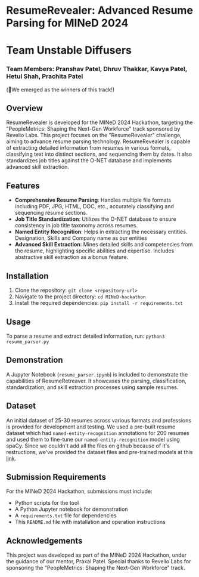 # ResumeRevealer: Advanced Resume Parsing for MINeD 2024
# Team Unstable Diffusers
### Team Members: Pranshav Patel, Dhruv Thakkar, Kavya Patel, Hetul Shah, Prachita Patel
(🎉We emerged as the winners of this track!)
## Overview
ResumeRevealer is developed for the MINeD 2024 Hackathon, targeting the "PeopleMetrics: Shaping the Next-Gen Workforce" track sponsored by Revelio Labs. This project focuses on the "ResumeRevealer" challenge, aiming to advance resume parsing technology. ResumeRevealer is capable of extracting detailed information from resumes in various formats, classifying text into distinct sections, and sequencing them by dates. It also standardizes job titles against the O-NET database and implements advanced skill extraction.

## Features
- **Comprehensive Resume Parsing**: Handles multiple file formats including PDF, JPG, HTML, DOC, etc., accurately classifying and sequencing resume sections.
- **Job Title Standardization**: Utilizes the O-NET database to ensure consistency in job title taxonomy across resumes.
- **Named Entity Recognition**: Helps in extracting the necessary entities. Designation, Skills and Company name as our entities
- **Advanced Skill Extraction**: Mines detailed skills and competencies from the resume, highlighting specific abilities and expertise. Includes abstractive skill extraction as a bonus feature.

## Installation
1. Clone the repository:
`git clone <repository-url>`
2. Navigate to the project directory:
`cd MINeD-hackathon`
3. Install the required dependencies:
`pip install -r requirements.txt`


## Usage
To parse a resume and extract detailed information, run:
`python3 resume_parser.py`

## Demonstration
A Jupyter Notebook (`resume_parser.ipynb`) is included to demonstrate the capabilities of ResumeRetreaver. It showcases the parsing, classification, standardization, and skill extraction processes using sample resumes.

## Dataset
An initial dataset of 25-30 resumes across various formats and professions is provided for development and testing. We used a pre-built resume dataset which had `named-entity-recognition` annotations for 200 resumes and used them to fine-tune our `named-entity-recognition` model using spaCy.
Since we couldn't add all the files on github because of it's restructions, we've provided the dataset files and pre-trained models at this [link](https://drive.google.com/drive/folders/1pdWNh0hcv6z_q8MG04dK4InaJHyC5ZFu?usp=sharing).

## Submission Requirements
For the MINeD 2024 Hackathon, submissions must include:
- Python scripts for the tool
- A Python Jupyter notebook for demonstration
- A `requirements.txt` file for dependencies
- This `README.md` file with installation and operation instructions


## Acknowledgements
This project was developed as part of the MINeD 2024 Hackathon, under the guidance of our mentor, Praxal Patel. Special thanks to Revelio Labs for sponsoring the "PeopleMetrics: Shaping the Next-Gen Workforce" track.


